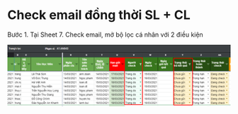 # Check email đồng thời SL + CL

Bước 1. Tại Sheet 7. Check email, mở bộ lọc cá nhân với 2 điều kiện

![C&#x1ED9;t V ch&#x1ECD;n t&#xEA;n QLCL. C&#x1ED9;t Y ch&#x1ECD;n: Ch&#x1B0;a g&#x1EED;i ](../../../.gitbook/assets/1%20%2811%29.png)

